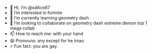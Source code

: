 - 👋 Hi, I’m @sdAce87
- 👀 I’m interested in fortnite
- 🌱 I’m currently learning geometry dash
- 💞️ I’m looking to collaborate on geometry dash extreme demon top 1 mega collab
- 📫 How to reach me: with your hand
- 😄 Pronouns: any except for he lmao
- ⚡ Fun fact: you are gay.

<!---
sdAce87/sdAce87 is a ✨ special ✨ repository because its `README.md` (this file) appears on your GitHub profile.
You can click the Preview link to take a look at your changes.
--->

